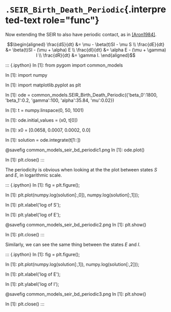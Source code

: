 # `.SEIR_Birth_Death_Periodic`{.interpreted-text role="func"}

Now extending the SEIR to also have periodic contact, as in
[\[Aron1984\]]().

$$\begin{aligned}
\frac{dS}{dt} &= \mu - \beta(t)SI - \mu S \\
\frac{dE}{dt} &= \beta(t)SI - (\mu + \alpha) E \\
\frac{dI}{dt} &= \alpha E - (\mu + \gamma) I \\
\frac{dR}{dt} &= \gamma I.
\end{aligned}$$

::: {.ipython}
In \[1\]: from pygom import common_models

In \[1\]: import numpy

In \[1\]: import matplotlib.pyplot as plt

In \[1\]: ode =
common_models.SEIR_Birth_Death_Periodic({\'beta_0\':1800,
\'beta_1\':0.2, \'gamma\':100, \'alpha\':35.84, \'mu\':0.02})

In \[1\]: t = numpy.linspace(0, 50, 1001)

In \[1\]: ode.initial_values = (x0, t\[0\])

In \[1\]: x0 = \[0.0658, 0.0007, 0.0002, 0.0\]

In \[1\]: solution = ode.integrate(t\[1::\])

\@savefig common_models_seir_bd_periodic1.png In \[1\]: ode.plot()

In \[1\]: plt.close()
:::

The periodicity is obvious when looking at the the plot between states
$S$ and $E$, in logarithmic scale.

::: {.ipython}
In \[1\]: fig = plt.figure();

In \[1\]: plt.plot(numpy.log(solution\[:,0\]),
numpy.log(solution\[:,1\]));

In \[1\]: plt.xlabel(\'log of S\');

In \[1\]: plt.ylabel(\'log of E\');

\@savefig common_models_seir_bd_periodic2.png In \[1\]: plt.show()

In \[1\]: plt.close()
:::

Similarly, we can see the same thing between the states $E$ and $I$.

::: {.ipython}
In \[1\]: fig = plt.figure();

In \[1\]: plt.plot(numpy.log(solution\[:,1\]),
numpy.log(solution\[:,2\]));

In \[1\]: plt.xlabel(\'log of E\');

In \[1\]: plt.ylabel(\'log of I\');

\@savefig common_models_seir_bd_periodic3.png In \[1\]: plt.show()

In \[1\]: plt.close()
:::
